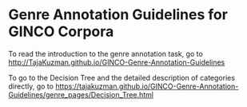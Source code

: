 Genre Annotation Guidelines for GINCO Corpora
================================================

To read the introduction to the genre annotation task, go to <http://TajaKuzman.github.io/GINCO-Genre-Annotation-Guidelines>

To go to the Decision Tree and the detailed description of categories directly, go to <https://tajakuzman.github.io/GINCO-Genre-Annotation-Guidelines/genre_pages/Decision_Tree.html>
